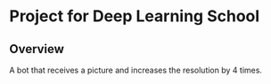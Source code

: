 # Project for Deep Learning School

## Overview

A bot that receives a picture and increases the resolution by 4 times.